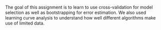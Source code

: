 The goal of this assignment is to learn to use cross-validation for model selection as well as bootstrapping for error estimation.
We also used learning curve analysis to understand how well different algorithms make use of limited data. 

